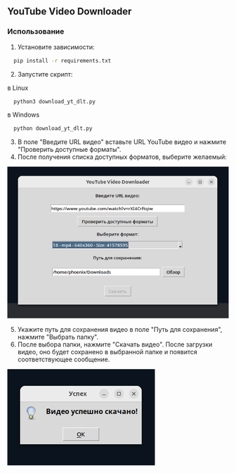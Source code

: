 ## YouTube Video Downloader

### Использование

1. Установите зависимости:

```bash
  pip install -r requirements.txt
```

2. Запустите скрипт:

в Linux

```bash
  python3 download_yt_dlt.py 
```

в Windows

```bash
  python download_yt_dlt.py
```

3. В поле "Введите URL видео" вставьте URL YouTube видео и нажмите "Проверить доступные форматы".
4. После получения списка доступных форматов, выберите желаемый:

![img.png](pics/img.png)

5. Укажите путь для сохранения видео в поле "Путь для сохранения", нажмите "Выбрать папку".
6. После выбора папки, нажмите "Скачать видео". После загрузки видео, оно будет сохранено в выбранной папке и появится
   соответствующее сообщение.

![img_1.png](pics/img_1.png)